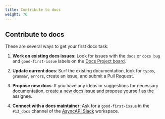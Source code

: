 ```yaml
---
title: Contribute to docs
weight: 70
---
```


## Contribute to docs

These are several ways to get your first docs task:

1. <b>Work on existing docs issues</b>: Look for issues with the `docs` or `docs bug` and `good-first-issue` labels on the [Docs Project board](https://github.com/orgs/asyncapi/projects/12).

2. <b>Update current docs</b>: Surf the existing documentation, look for `typos`, `grammar`, `errors`, create an issue, and submit a Pull Request. 

3. <b>Propose new docs</b>: If you have any ideas or suggestions for necessary documentation, [create a new docs issue](https://github.com/asyncapi/website/issues/new?labels=%F0%9F%93%91+docs&projects=&template=docs.yml&title=%5B%F0%9F%93%91+Docs%5D%3A+) and propose yourself as the assignee. 

4. <b>Connect with a docs maintainer</b>: Ask for a `good-first-issue` in the `#13_docs` channel of the [AsyncAPI Slack](https://www.asyncapi.com/slack-invite) workspace. 

